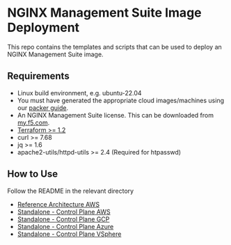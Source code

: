 # NGINX Management Suite Image Deployment

This repo contains the templates and scripts that can be used to deploy an NGINX Management Suite image.

## Requirements

- Linux build environment, e.g. ubuntu-22.04
- You must have generated the appropriate cloud images/machines using our [packer guide](../packer/README.md).
- An NGINX Management Suite license. This can be downloaded from [my.f5.com](my.f5.com).
- [Terraform >= 1.2](https://learn.hashicorp.com/tutorials/terraform/install-cli)
- curl >= 7.68
- jq >= 1.6
- apache2-utils/httpd-utils >= 2.4 (Required for htpasswd)

## How to Use

Follow the README in the relevant directory

- [Reference Architecture AWS](basic-reference/aws/README.md)
- [Standalone - Control Plane AWS](standalone/nms/aws/README.md)
- [Standalone - Control Plane GCP](standalone/nms/gcp/README.md)
- [Standalone - Control Plane Azure](standalone/nms/azure/README.md)
- [Standalone - Control Plane VSphere](standalone/nms/vsphere/README.md)

